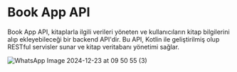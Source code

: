 # Book App API

Book App API, kitaplarla ilgili verileri yöneten ve kullanıcıların kitap bilgilerini alıp ekleyebileceği bir backend API'dir. Bu API, Kotlin ile geliştirilmiş olup RESTful servisler sunar ve kitap veritabanı yönetimi sağlar.

![WhatsApp Image 2024-12-23 at 09 50 55 (3)](https://github.com/user-attachments/assets/6e86f4b9-cbb0-48f1-8d64-e198ec3702b7)
